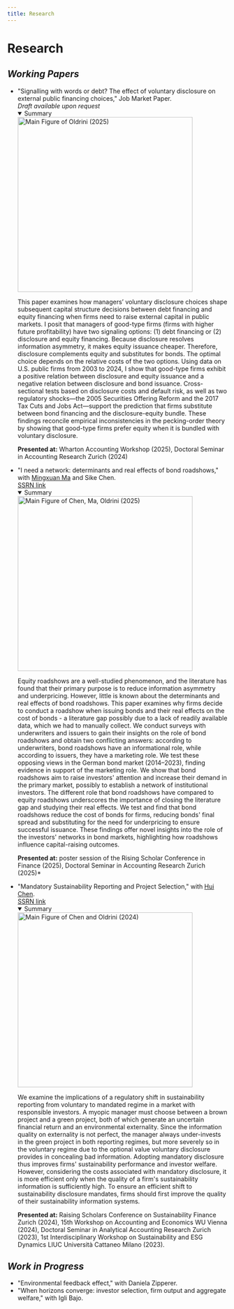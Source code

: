 ```yaml
---
title: Research 
---
```

# **Research** 

## **_Working Papers_**

<section id="research" class="home-section wg-research">
    <div class="research-info">
        <ul>
        <li><i class="far fa-newspaper"></i>"Signalling with words or debt? The effect of voluntary disclosure on external public financing choices," Job Market Paper.<br><i>Draft available upon request</i>
        <details open><summary>Summary</summary>
            <div class="summary-grid">
                <div class="summary-img text-center">
                    <img src="./avg_annual_change_Bond_total.png" alt="Main Figure of Oldrini (2025)" class="img-responsive" style="width: 400px; height: auto;">
                </div>
                <div class="summary-info">
                <p>This paper examines how managers’ voluntary disclosure choices shape subsequent capital structure decisions between debt financing and equity financing when firms need to raise external capital in public markets. I posit that managers of good-type firms (firms with higher future profitability) have two signaling options: (1) debt financing or (2) disclosure and equity financing. Because disclosure resolves information asymmetry, it makes equity issuance cheaper. Therefore, disclosure complements equity and substitutes for bonds. The optimal choice depends on the relative costs of the two options. 
                Using data on U.S. public firms from 2003 to 2024, I show that good-type firms exhibit a positive relation between disclosure and equity issuance and a negative relation between disclosure and bond issuance. Cross-sectional tests based on disclosure costs and default risk, as well as two regulatory shocks—the 2005 Securities Offering Reform and the 2017 Tax Cuts and Jobs Act—support the prediction that firms substitute between bond financing and the disclosure-equity bundle. These findings reconcile empirical inconsistencies in the pecking-order theory by showing that good-type firms prefer equity when it is bundled with voluntary disclosure.</p>
                <p><strong>Presented at:</strong> Wharton Accounting Workshop (2025), Doctoral Seminar in Accounting Research Zurich (2024)</p>
                </div>
            </div>
        </details>
        </li>
        </ul>
        <ul>
        <li><i class="far fa-newspaper"></i>"I need a network: determinants and real effects of bond roadshows," with <a href="https://sites.google.com/view/mingxuan-ma/research" target="_blank" style="color: inherit; text-decoration: underline;">Mingxuan Ma</a> and Sike Chen.<br><a href="https://papers.ssrn.com/sol3/papers.cfm?abstract_id=5378115" class="blue-rectangle" target="_blank">SSRN link</a>
        <details open><summary>Summary</summary>
            <div class="summary-grid">
                <div class="summary-img text-center">
                    <img src="./Roadshows_types_year.png" alt="Main Figure of Chen, Ma, Oldrini (2025)" class="img-responsive" style="width: 400px; height: auto;">
                </div>
                <div class="summary-info">
                <p>Equity roadshows are a well-studied phenomenon, and the literature has found that their primary purpose is to reduce information asymmetry and underpricing. However, little is known about the determinants and real effects of bond roadshows.
                This paper examines why firms decide to conduct a roadshow when issuing bonds and their real effects on the cost of bonds - a literature gap possibly due to a lack of readily available data, which we had to manually collect.
                We conduct surveys with underwriters and issuers to gain their insights on the role of bond roadshows and obtain two conflicting answers: according to underwriters, bond roadshows have an informational role, while according to issuers, they have a marketing role. We test these opposing views in the German bond market (2014–2023), finding evidence in support of the marketing role. We show that bond roadshows aim to raise investors' attention and increase their demand in the primary market, possibly to establish a network of institutional investors.
                The different role that bond roadshows have compared to equity roadshows underscores the importance of closing the literature gap and studying their real effects. We test and find that bond roadshows reduce the cost of bonds for firms, reducing bonds' final spread and substituting for the need for underpricing to ensure successful issuance.
                These findings offer novel insights into the role of the investors' networks in bond markets, highlighting how roadshows influence capital-raising outcomes.</p>
                <p><strong>Presented at:</strong> poster session of the Rising Scholar Conference in Finance (2025), Doctoral Seminar in Accounting Research Zurich (2025)*</p>
                </div>
            </div>
        </details>
        </li>
        </ul>
        <ul>
        <li><i class="far fa-newspaper"></i>"Mandatory Sustainability Reporting and Project Selection," with <a href="https://www.business.uzh.ch/en/research/professorships/chen/huichen.html" target="_blank" style="color: inherit; text-decoration: underline;">Hui Chen</a>.<br><a href="https://papers.ssrn.com/sol3/papers.cfm?abstract_id=4864092" class="blue-rectangle" target="_blank">SSRN link</a>
        <details open><summary>Summary</summary>
            <div class="summary-grid">
                <div class="summary-img text-center">
                    <img src="./Equilibrium_costly_firm_value_high_beta.jpg" alt="Main Figure of Chen and Oldrini (2024)" class="img-responsive" style="width: 400px; height: auto;">
                </div>
                <div class="summary-info">
                <p>We examine the implications of a regulatory shift in sustainability reporting from voluntary to mandated regime in a market with responsible investors. A myopic manager must choose between a brown project and a green project, both of which generate an uncertain financial return and an environmental externality. Since the information quality on externality is not perfect, the manager always under-invests in the green project in both reporting regimes, but more severely so in the voluntary regime due to the optional value voluntary disclosure provides in concealing bad information. Adopting mandatory disclosure thus improves firms' sustainability performance and investor welfare. However, considering the costs associated with mandatory disclosure, it is more efficient only when the quality of a firm's sustainability information is sufficiently high. To ensure an efficient shift to sustainability disclosure mandates, firms should first improve the quality of their sustainability information systems.</p>
                <p><strong>Presented at:</strong> Raising Scholars Conference on Sustainability Finance Zurich (2024), 15th Workshop on Accounting and Economics WU Vienna (2024), Doctoral Seminar in Analytical Accounting Research Zurich (2023), 1st Interdisciplinary Workshop on Sustainability and ESG Dynamics LIUC Università Cattaneo Milano (2023).</p>
                </div>
            </div>
        </details>
        </li>
        </ul>
    </div>
</section>

## **_Work in Progress_**

<section id="work-in-progress" class="home-section wg-work-in-progress">
    <div class="work-info">
        <ul>
        <li><i class="fas fa-person-digging"></i>"Environmental feedback effect," with Daniela Zipperer.</li>
        <li><i class="fas fa-person-digging"></i>"When horizons converge: investor selection, firm output and aggregate welfare," with Igli Bajo.</li>
        </ul>
    </div>
</section>

<!-- Include Font Awesome for icons -->
<link rel="stylesheet" href="https://cdnjs.cloudflare.com/ajax/libs/font-awesome/5.15.4/css/all.min.css">
<link rel="stylesheet" href="https://cdnjs.cloudflare.com/ajax/libs/font-awesome/6.5.1/css/all.min.css">